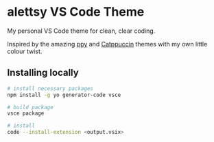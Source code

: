 # alettsy VS Code Theme

My personal VS Code theme for clean, clear coding.

Inspired by
the amazing [ppy](https://github.com/peppy/ppy-jetbrains-theme)
and [Catppuccin](https://github.com/catppuccin/jetbrains) themes
with my own little colour twist.

## Installing locally

```bash
# install necessary packages
npm install -g yo generator-code vsce

# build package
vsce package

# install
code --install-extension <output.vsix>
```
